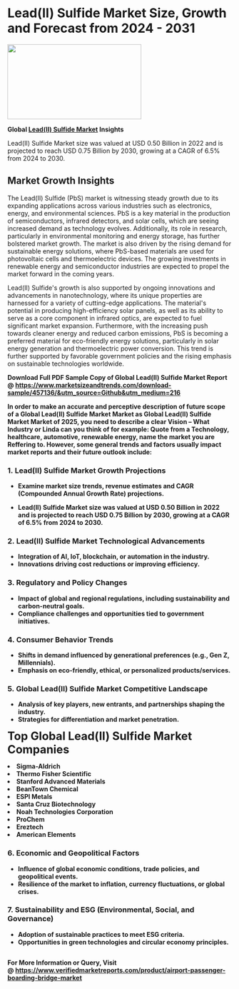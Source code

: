 <H1>Lead(II) Sulfide Market Size, Growth and Forecast from 2024 - 2031</H1><img class="aligncenter size-medium wp-image-584254" src="https://thirdeyenews.in/wp-content/uploads/2024/09/Global-Market-Research-300x168.jpeg" alt="" width="300" height="168" /><p><strong>Global&nbsp;<a href="https://www.marketsizeandtrends.com/download-sample/457136/&amp;utm_source=Github&utm_medium=216">Lead(II) Sulfide Market</a> Insights</strong></p><p>Lead(II) Sulfide Market size was valued at USD 0.50 Billion in 2022 and is projected to reach USD 0.75 Billion by 2030, growing at a CAGR of 6.5% from 2024 to 2030.</p><p><h2>Market Growth Insights</h2> <p>The Lead(II) Sulfide (PbS) market is witnessing steady growth due to its expanding applications across various industries such as electronics, energy, and environmental sciences. PbS is a key material in the production of semiconductors, infrared detectors, and solar cells, which are seeing increased demand as technology evolves. Additionally, its role in research, particularly in environmental monitoring and energy storage, has further bolstered market growth. The market is also driven by the rising demand for sustainable energy solutions, where PbS-based materials are used for photovoltaic cells and thermoelectric devices. The growing investments in renewable energy and semiconductor industries are expected to propel the market forward in the coming years.</p> <p><strong></strong></p> <p>Lead(II) Sulfide's growth is also supported by ongoing innovations and advancements in nanotechnology, where its unique properties are harnessed for a variety of cutting-edge applications. The material's potential in producing high-efficiency solar panels, as well as its ability to serve as a core component in infrared optics, are expected to fuel significant market expansion. Furthermore, with the increasing push towards cleaner energy and reduced carbon emissions, PbS is becoming a preferred material for eco-friendly energy solutions, particularly in solar energy generation and thermoelectric power conversion. This trend is further supported by favorable government policies and the rising emphasis on sustainable technologies worldwide.</p> <p><strong></p><p><span class=""><strong>Download Full PDF Sample Copy of Global Lead(II) Sulfide Market Report</strong> @ <a href="https://www.marketsizeandtrends.com/download-sample/457136/&amp;utm_source=Github&utm_medium=216" target="_blank">https://www.marketsizeandtrends.com/download-sample/457136/&amp;utm_source=Github&utm_medium=216</a></span></p><p>In order to make an accurate and perceptive description of future scope of a Global&nbsp;Lead(II) Sulfide Market Market as Global&nbsp;Lead(II) Sulfide Market Market of 2025, you need to describe a clear Vision &ndash; What Industry or Linda can you think of for example: Quote from a Technology, healthcare, automotive, renewable energy, name the market you are Reffering to. However, some general trends and factors usually impact market reports and their future outlook include:</p><h3>1.&nbsp;<strong>Lead(II) Sulfide Market Growth Projections</strong></h3><ul><li>Examine market size trends, revenue estimates and CAGR (Compounded Annual Growth Rate) projections.</li><li><p>Lead(II) Sulfide Market size was valued at USD 0.50 Billion in 2022 and is projected to reach USD 0.75 Billion by 2030, growing at a CAGR of 6.5% from 2024 to 2030.</p></li></ul><h3>2.&nbsp;<strong>Lead(II) Sulfide Market Technological Advancements</strong></h3><ul><li>Integration of AI, IoT, blockchain, or automation in the industry.</li><li>Innovations driving cost reductions or improving efficiency.</li></ul><h3>3.&nbsp;<strong>Regulatory and Policy Changes</strong></h3><ul><li>Impact of global and regional regulations, including sustainability and carbon-neutral goals.</li><li>Compliance challenges and opportunities tied to government initiatives.</li></ul><h3>4.&nbsp;<strong>Consumer Behavior Trends</strong></h3><ul><li>Shifts in demand influenced by generational preferences (e.g., Gen Z, Millennials).</li><li>Emphasis on eco-friendly, ethical, or personalized products/services.</li></ul><h3>5.&nbsp;<strong>Global Lead(II) Sulfide Market Competitive Landscape</strong></h3><ul><li>Analysis of key players, new entrants, and partnerships shaping the industry.</li><li>Strategies for differentiation and market penetration.</li></ul><p data-pm-slice="1 1 []"><span style="color: inherit; font-family: inherit; font-size: 25px;">Top Global Lead(II) Sulfide Market Companies</span></p><div class="" data-test-id=""><p><li>Sigma-Aldrich</li><li> Thermo Fisher Scientific</li><li> Stanford Advanced Materials</li><li> BeanTown Chemical</li><li> ESPI Metals</li><li> Santa Cruz Biotechnology</li><li> Noah Technologies Corporation</li><li> ProChem</li><li> Ereztech</li><li> American Elements</li></p></div><h3>6.&nbsp;<strong>Economic and Geopolitical Factors</strong></h3><ul><li>Influence of global economic conditions, trade policies, and geopolitical events.</li><li>Resilience of the market to inflation, currency fluctuations, or global crises.</li></ul><h3>7.&nbsp;<strong>Sustainability and ESG (Environmental, Social, and Governance)</strong></h3><ul><li>Adoption of sustainable practices to meet ESG criteria.</li><li>Opportunities in green technologies and circular economy principles.</li></ul><h2><strong style="font-size: 14px;">For More Information or Query, Visit @&nbsp;</strong><a style="background-color: #ffffff; font-size: 14px;" href="https://www.marketsizeandtrends.com/report/lead-ii-sulfide-market/" target="_blank">https://www.verifiedmarketreports.com/product/airport-passenger-boarding-bridge-market</a></h2>
